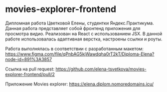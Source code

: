 # movies-explorer-frontend
Дипломная работа Цветковой Елены, студентки Яндекс.Практикума.  Данная работа представляет собой фронтенд приложения для просмотра видио. 
Реализован на React с использованием JSX. В данной работе использовалась адаптивная верстка, настроены ссылки и роуты.

Работа выполнялась в соответствии с разработанным макетом:
https://www.figma.com/file/qPnbAG5kjWawdqha0rT2kT/Diploma-Elena?node-id=891%3A3857

Ссылка на pull request: 
https://github.com/elena-tsvetkova/movies-explorer-frontend/pull/2

Приложение Movies explorer: 
https://elena.diplom.nomoredomains.icu/